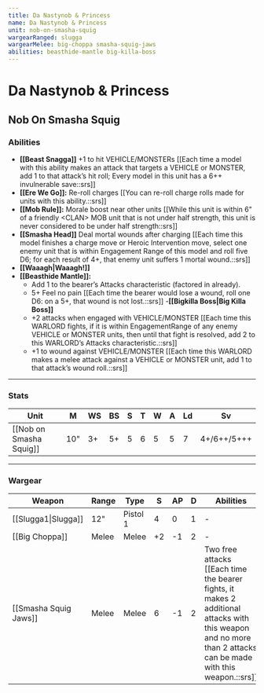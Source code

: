 ```yaml
---
title: Da Nastynob & Princess
name: Da Nastynob & Princess
unit: nob-on-smasha-squig
wargearRanged: slugga
wargearMelee: big-choppa smasha-squig-jaws
abilities: beasthide-mantle big-killa-boss
---
```


# Da Nastynob & Princess
## Nob On Smasha Squig
### Abilities
- **[[Beast Snagga]]** +1 to hit VEHICLE/MONSTERs [[Each time a model with this ability makes an attack that targets a VEHICLE or MONSTER, add 1 to that attack’s hit roll; Every model in this unit has a 6++ invulnerable save::srs]]
- **[[Ere We Go]]:** Re-roll charges [[You can re-roll charge rolls made for units with this ability.::srs]]
- **[[Mob Rule]]:** Morale boost near other units [[While this unit is within 6" of a friendly \<CLAN> MOB unit that is not under half strength, this unit is never considered to be under half strength::srs]]
- **[[Smasha Head]]** Deal mortal wounds after charging [[Each time this model finishes a charge move or Heroic Intervention move, select one enemy unit that is within Engagement Range of this model and roll five D6; for each result of 4+, that enemy unit suffers 1 mortal wound.::srs]]
- **[[Waaagh\|Waaagh!]]**
- **[[Beasthide Mantle]]:**
    - Add 1 to the bearer’s Attacks characteristic (factored in already).
    - 5+ Feel no pain [[Each time the bearer would lose a wound, roll one D6: on a 5+, that wound is not lost.::srs]]
-**[[Bigkilla Boss\|Big Killa Boss]]**
    -   +2 attacks when engaged with VEHICLE/MONSTER [[Each time this WARLORD fights, if it is within EngagementRange of any enemy VEHICLE or MONSTER units, then until that fight is resolved, add 2 to this WARLORD’s Attacks characteristic.::srs]]
    -   +1 to wound against VEHICLE/MONSTER [[Each time this WARLORD makes a melee attack against a VEHICLE or MONSTER unit, add 1 to that attack’s wound roll.::srs]]

---

### Stats

| Unit                    | M   | WS  | BS  | S   | T   | W   | A   | Ld  | Sv  |
| ----------------------- | --- | --- | --- | --- | --- | --- | --- | --- | --- |
| [[Nob on Smasha Squig]] | 10" | 3+  | 5+  | 5   | 6   | 5   | 5   | 7   | 4+/6++/5+++  |

---

### Wargear

| Weapon | Range | Type | S   | AP  | D   | Abilities |
| ------ | ----- | ---- | --- | --- | --- | --------- |
| [[Slugga1\|Slugga]] | 12"   | Pistol 1 | 4   | 0   | 1   | -         |
| [[Big Choppa]] | Melee | Melee | +2  | -1  | 2   | -         | 
| [[Smasha Squig Jaws]] | Melee | Melee | 6   | -1  | 2   | Two free attacks [[Each time the bearer fights, it makes 2 additional attacks with this weapon and no more than 2 attacks can be made with this weapon.::srs]] | 
